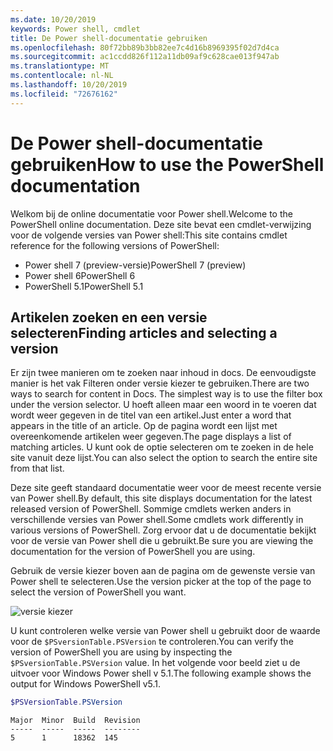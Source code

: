 ```yaml
---
ms.date: 10/20/2019
keywords: Power shell, cmdlet
title: De Power shell-documentatie gebruiken
ms.openlocfilehash: 80f72bb89b3bb82ee7c4d16b8969395f02d7d4ca
ms.sourcegitcommit: ac1ccdd826f112a11db09af9c628cae013f947ab
ms.translationtype: MT
ms.contentlocale: nl-NL
ms.lasthandoff: 10/20/2019
ms.locfileid: "72676162"
---
```

# <a name="how-to-use-the-powershell-documentation"></a><span data-ttu-id="77851-103">De Power shell-documentatie gebruiken</span><span class="sxs-lookup"><span data-stu-id="77851-103">How to use the PowerShell documentation</span></span>

<span data-ttu-id="77851-104">Welkom bij de online documentatie voor Power shell.</span><span class="sxs-lookup"><span data-stu-id="77851-104">Welcome to the PowerShell online documentation.</span></span> <span data-ttu-id="77851-105">Deze site bevat een cmdlet-verwijzing voor de volgende versies van Power shell:</span><span class="sxs-lookup"><span data-stu-id="77851-105">This site contains cmdlet reference for the following versions of PowerShell:</span></span>

- <span data-ttu-id="77851-106">Power shell 7 (preview-versie)</span><span class="sxs-lookup"><span data-stu-id="77851-106">PowerShell 7 (preview)</span></span>
- <span data-ttu-id="77851-107">Power shell 6</span><span class="sxs-lookup"><span data-stu-id="77851-107">PowerShell 6</span></span>
- <span data-ttu-id="77851-108">PowerShell 5.1</span><span class="sxs-lookup"><span data-stu-id="77851-108">PowerShell 5.1</span></span>

## <a name="finding-articles-and-selecting-a-version"></a><span data-ttu-id="77851-109">Artikelen zoeken en een versie selecteren</span><span class="sxs-lookup"><span data-stu-id="77851-109">Finding articles and selecting a version</span></span>

<span data-ttu-id="77851-110">Er zijn twee manieren om te zoeken naar inhoud in docs. De eenvoudigste manier is het vak Filteren onder versie kiezer te gebruiken.</span><span class="sxs-lookup"><span data-stu-id="77851-110">There are two ways to search for content in Docs. The simplest way is to use the filter box under the version selector.</span></span> <span data-ttu-id="77851-111">U hoeft alleen maar een woord in te voeren dat wordt weer gegeven in de titel van een artikel.</span><span class="sxs-lookup"><span data-stu-id="77851-111">Just enter a word that appears in the title of an article.</span></span> <span data-ttu-id="77851-112">Op de pagina wordt een lijst met overeenkomende artikelen weer gegeven.</span><span class="sxs-lookup"><span data-stu-id="77851-112">The page displays a list of matching articles.</span></span> <span data-ttu-id="77851-113">U kunt ook de optie selecteren om te zoeken in de hele site vanuit deze lijst.</span><span class="sxs-lookup"><span data-stu-id="77851-113">You can also select the option to search the entire site from that list.</span></span>

<span data-ttu-id="77851-114">Deze site geeft standaard documentatie weer voor de meest recente versie van Power shell.</span><span class="sxs-lookup"><span data-stu-id="77851-114">By default, this site displays documentation for the latest released version of PowerShell.</span></span> <span data-ttu-id="77851-115">Sommige cmdlets werken anders in verschillende versies van Power shell.</span><span class="sxs-lookup"><span data-stu-id="77851-115">Some cmdlets work differently in various versions of PowerShell.</span></span> <span data-ttu-id="77851-116">Zorg ervoor dat u de documentatie bekijkt voor de versie van Power shell die u gebruikt.</span><span class="sxs-lookup"><span data-stu-id="77851-116">Be sure you are viewing the documentation for the version of PowerShell you are using.</span></span>

<span data-ttu-id="77851-117">Gebruik de versie kiezer boven aan de pagina om de gewenste versie van Power shell te selecteren.</span><span class="sxs-lookup"><span data-stu-id="77851-117">Use the version picker at the top of the page to select the version of PowerShell you want.</span></span>

![versie kiezer](images/how-to-use-docs/version-search.gif)

<span data-ttu-id="77851-119">U kunt controleren welke versie van Power shell u gebruikt door de waarde voor de `$PSversionTable.PSVersion` te controleren.</span><span class="sxs-lookup"><span data-stu-id="77851-119">You can verify the version of PowerShell you are using by inspecting the `$PSversionTable.PSVersion` value.</span></span> <span data-ttu-id="77851-120">In het volgende voor beeld ziet u de uitvoer voor Windows Power shell v 5.1.</span><span class="sxs-lookup"><span data-stu-id="77851-120">The following example shows the output for Windows PowerShell v5.1.</span></span>

```powershell
$PSVersionTable.PSVersion
```

```Output
Major  Minor  Build  Revision
-----  -----  -----  --------
5      1      18362  145
```

